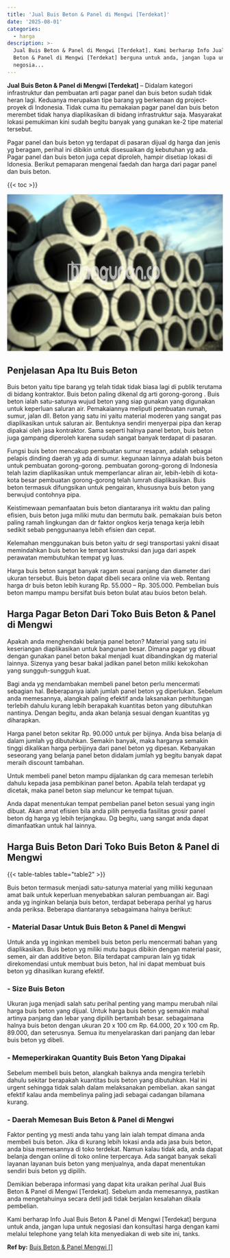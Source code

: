 ```yaml
---
title: 'Jual Buis Beton & Panel di Mengwi [Terdekat]'
date: '2025-08-01'
categories:
  - harga
description: >-
  Jual Buis Beton & Panel di Mengwi [Terdekat]. Kami berharap Info Jual Buis
  Beton & Panel di Mengwi [Terdekat] berguna untuk anda, jangan lupa untuk
  negosia...
---
```


**Jual Buis Beton & Panel di Mengwi \[Terdekat\]** – Didalam kategori infrastruktur dan pembuatan arti pagar panel dan buis beton sudah tidak heran lagi. Keduanya merupakan tipe barang yg berkenaan dg project-proyek di Indonesia. Tidak cuma itu pemakaian pagar panel dan buis beton merembet tidak hanya diaplikasikan di bidang infrastruktur saja. Masyarakat lokasi pemukiman kini sudah begitu banyak yang gunakan ke-2 tipe material tersebut.

Pagar panel dan buis beton yg terdapat di pasaran dijual dg harga dan jenis yg beragam, perihal ini dibikin untuk disesuaikan dg kebutuhan yg ada. Pagar panel dan buis beton juga cepat diproleh, hampir disetiap lokasi di Idonesia. Berikut pemaparan mengenai faedah dan harga dari pagar panel dan buis beton.

{{< toc >}}

![Jual Buis Beton & Panel di Mengwi [Terdekat]](/images/jual-panel-buis-beton-murah-61.png)

## Penjelasan Apa Itu Buis Beton

Buis beton yaitu tipe barang yg telah tidak tidak biasa lagi di publik terutama di bidang kontraktor. Buis beton paling dikenal dg arti gorong-gorong . Buis beton ialah satu-satunya wujud beton yang siap gunakan yang digunakan untuk keperluan saluran air. Pemakaiannya meliputi pembuatan rumah, sumur, jalan dll. Beton yang satu ini yaitu material moderen yang sangat pas diaplikasikan untuk saluran air. Bentuknya sendiri menyerpai pipa dan kerap dipakai oleh jasa kontraktor. Sama seperti halnya panel beton, buis beton juga gampang diperoleh karena sudah sangat banyak terdapat di pasaran.

Fungsi buis beton mencakup pembuatan sumur resapan, adalah sebagai pelapis dinding daerah yg ada di sumur. kegunaan lainnya adalah buis beton untuk pembuatan gorong-gorong. pembuatan gorong-gorong di Indonesia telah lazim diaplikasikan untuk memperlancar aliran air, lebih-lebih di kota-kota besar pembuatan gorong-gorong telah lumrah diaplikasikan. Buis beton termasuk difungsikan untuk pengairan, khususnya buis beton yang berwujud contohnya pipa.

Keistimewaan pemanfaatan buis beton diantaranya irit waktu dan paling efisien, buis beton juga miliki mutu dan bermutu baik. pemakaian buis beton paling ramah lingkungan dan dr faktor ongkos kerja tenaga kerja lebih sedikit sebab penggunaanya lebih efisien dan cepat.

Kelemahan menggunakan buis beton yaitu dr segi transportasi yakni disaat memindahkan buis beton ke tempat konstruksi dan juga dari aspek perawatan membutuhkan tempat yg luas.

Harga buis beton sangat banyak ragam seuai panjang dan diameter dari ukuran tersebut. Buis beton dapat dibeli secara online via web. Rentang harga dr buis beton lebih kurang Rp. 55.000 – Rp. 305.000. Pembelian buis beton mampu mampu bersifat buis beton bulat atau buios beton belah.

## Harga Pagar Beton Dari Toko Buis Beton & Panel di Mengwi

Apakah anda menghendaki belanja panel beton? Material yang satu ini keseriangan diaplikasikan untuk bangunan besar. Dimana pagar yg dibuat dengan gunakan panel beton bakal menjadi kuat dibandingkan dg material lainnya. Sizenya yang besar bakal jadikan panel beton miliki kekokohan yang sungguh-sungguh kuat.

Bagi anda yg mendambakan membeli panel beton perlu mencermati sebagian hal. Beberapanya ialah jumlah panel beton yg diperlukan. Sebelum anda memesannya, alangkah paling efektif anda laksanakan perhitungan terlebih dahulu kurang lebih berapakah kuantitas beton yang dibutuhkan nantinya. Dengan begitu, anda akan belanja sesuai dengan kuantitas yg diharapkan.

Harga panel beton sekitar Rp. 90.000 untuk per bijinya. Anda bisa belanja di dalam jumlah yg dibutuhkan. Semakin banyak, maka harganya semakin tinggi dikalikan harga perbijinya dari panel beton yg dipesan. Kebanyakan seseorang yang belanja panel beton didalam jumlah yg begitu banyak dapat meraih discount tambahan.

Untuk membeli panel beton mampu dijalankan dg cara memesan terlebih dahulu kepada jasa pembikinan panel beton. Apabila telah terdapat yg dicetak, maka panel beton siap meluncur ke tempat tujuan.

Anda dapat menentukan tempat pembelian panel beton sesuai yang ingin dibuat. Akan amat efisien bila anda pilih penyedia fasilitas grosir panel beton dg harga yg lebih terjangkau. Dg begitu, uang sangat anda dapat dimanfaatkan untuk hal lainnya.

## Harga Buis Beton Dari Toko Buis Beton & Panel di Mengwi

{{< table-tables table="table2" >}}

Buis beton termasuk menjadi satu-satunya material yang miliki kegunaan amat baik untuk keperluan menyebabkan saluran pembuangan air. Bagi anda yg inginkan belanja buis beton, terdapat beberapa perihal yg harus anda periksa. Beberapa diantaranya sebagaimana halnya berikut:

### \- Material Dasar Untuk Buis Beton & Panel di Mengwi

Untuk anda yg inginkan membeli buis beton perlu mencermati bahan yang diaplikasikan. Buis beton yg miliki mutu bagus dibikin dengan material pasir, semen, air dan additive beton. Bila terdapat campuran lain yg tidak direkomendasi untuk membuat buis beton, hal ini dapat membuat buis beton yg dihasilkan kurang efektif.

### \- Size Buis Beton

Ukuran juga menjadi salah satu perihal penting yang mampu merubah nilai harga buis beton yang dijual. Untuk harga buis beton yg semakin mahal artinya panjang dan lebar yang dipilih bertambah besar. sebagaimana halnya buis beton dengan ukuran 20 x 100 cm Rp. 64.000, 20 x 100 cm Rp. 89.000, dan seterusnya. Semua itu menyelaraskan dari panjang dan lebar buis beton yg dibeli.

### \- Memeperkirakan Quantity Buis Beton Yang Dipakai

Sebelum membeli buis beton, alangkah baiknya anda mengira terlebih dahulu sekitar berapakah kuantitas buis beton yang dibutuhkan. Hal ini urgent sehingga tidak salah dalam melaksanakan pembelian. akan sangat efektif kalau anda membelinya paling jadi sebagai cadangan bilamana kurang.

### \- Daerah Memesan Buis Beton & Panel di Mengwi

Faktor penting yg mesti anda tahu yang lain ialah tempat dimana anda membeli buis beton. Jika di kurang lebih lokasi anda ada jasa buis beton, anda bisa memesannya di toko terdekat. Namun kalau tidak ada, anda dapat belanja dengan online di toko online terpercaya. Ada sangat banyak sekali layanan layanan buis beton yang menjualnya, anda dapat menentukan sendiri buis beton yg dipilih.

Demikian beberapa informasi yang dapat kita uraikan perihal Jual Buis Beton & Panel di Mengwi \[Terdekat\]. Sebelum anda memesannya, pastikan anda mengetahuinya secara detil jadi tidak berjalan kesalahan dikala pembelian.

Kami berharap Info Jual Buis Beton & Panel di Mengwi \[Terdekat\] berguna untuk anda, jangan lupa untuk negosiasi dan konsultasi harga dengan kami melalui telephone yang telah kita menyediakan di web site ini, tanks.

**Ref by:** [Buis Beton & Panel Mengwi []](https://id.wikipedia.org/wiki/Buis)
